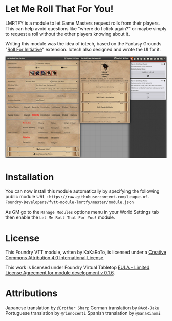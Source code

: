# Let Me Roll That For You!

LMRTFY is a module to let Game Masters request rolls from their players. This can help avoid questions like "where do I click again?" or maybe simply to request a roll without the other players knowing about it.

Writing this module was the idea of iotech, based on the Fantasy Grounds "[Roll For Initiative](https://www.fantasygrounds.com/forums/showthread.php?45234)" extension. Iotech also designed and wrote the UI for it.

![screenshot](images/screenshot.png)

# Installation

You can now install this module automatically by specifying the following public module URL : `https://raw.githubusercontent.com/League-of-Foundry-Developers/fvtt-module-lmrtfy/master/module.json`

As GM go to the `Manage Modules` options menu in your World Settings tab then enable the `Let Me Roll That For You!` module.

# License
This Foundry VTT module, writen by KaKaRoTo, is licensed under a [Creative Commons Attribution 4.0 International License](http://creativecommons.org/licenses/by/4.0/).

This work is licensed under Foundry Virtual Tabletop [EULA - Limited License Agreement for module development v 0.1.6](http://foundryvtt.com/pages/license.html).

# Attributions

Japanese translation by `@Brother Sharp`
German translation by `@Acd-Jake`
Portuguese translation by `@rinnocenti`
Spanish translation by `@SanaRinomi`